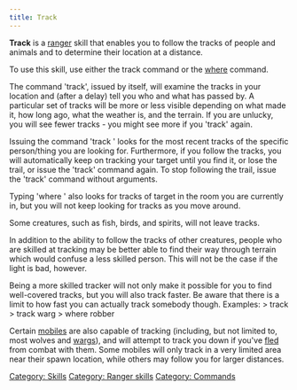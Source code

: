 ```yaml
---
title: Track
---
```


**Track** is a [ranger](general "wikilink") skill that enables you to
follow the tracks of people and animals and to determine their location
at a distance.

To use this skill, use either the track command or the
[where](where "wikilink") command.

The command 'track', issued by itself, will examine the tracks in your
location and (after a delay) tell you who and what has passed by. A
particular set of tracks will be more or less visible depending on what
made it, how long ago, what the weather is, and the terrain. If you are
unlucky, you will see fewer tracks - you might see more if you 'track'
again.

Issuing the command 'track <target>' looks for the most recent tracks of
the specific person/thing you are looking for. Furthermore, if you
follow the tracks, you will automatically keep on tracking your target
until you find it, or lose the trail, or issue the 'track' command
again. To stop following the trail, issue the 'track' command without
arguments.

Typing 'where <target>' also looks for tracks of target in the room you
are currently in, but you will not keep looking for tracks as you move
around.

Some creatures, such as fish, birds, and spirits, will not leave tracks.

In addition to the ability to follow the tracks of other creatures,
people who are skilled at tracking may be better able to find their way
through terrain which would confuse a less skilled person. This will not
be the case if the light is bad, however.

Being a more skilled tracker will not only make it possible for you to
find well-covered tracks, but you will also track faster. Be aware that
there is a limit to how fast you can actually track somebody though.
Examples: \> track \> track warg \> where robber

Certain [mobiles](mobile "wikilink") are also capable of tracking
(including, but not limited to, most wolves and
[wargs](warg "wikilink")), and will attempt to track you down if you've
[fled](flee "wikilink") from combat with them. Some mobiles will only
track in a very limited area near their spawn location, while others may
follow you for larger distances.

[Category: Skills](Category:_Skills "wikilink") [Category: Ranger
skills](Category:_Ranger_skills "wikilink") [Category:
Commands](Category:_Commands "wikilink")